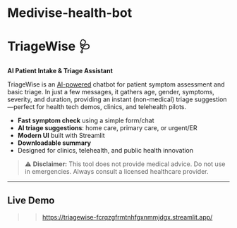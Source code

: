 # Medivise-health-bot
# TriageWise 🩺
**AI Patient Intake & Triage Assistant**

TriageWise is an [AI-powered](https://platform.openai.com/) chatbot for patient symptom assessment and basic triage. In just a few messages, it gathers age, gender, symptoms, severity, and duration, providing an instant (non-medical) triage suggestion—perfect for health tech demos, clinics, and telehealth pilots.

- **Fast symptom check** using a simple form/chat
- **AI triage suggestions**: home care, primary care, or urgent/ER
- **Modern UI** built with Streamlit
- **Downloadable summary**
- Designed for clinics, telehealth, and public health innovation

> ⚠️ **Disclaimer:** This tool does not provide medical advice. Do not use in emergencies. Always consult a licensed healthcare provider.

---

## Live Demo
>> https://triagewise-fcrqzgfrmtnhfgxnmmjdgx.streamlit.app/

